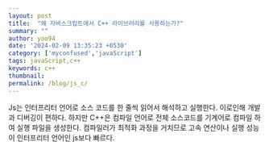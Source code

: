```yaml
---
layout: post
title:  "왜 자바스크립트에서 C++ 라이브러리를 사용하는가?"
summary: ""
author: yoo94
date: '2024-02-09 13:35:23 +0530'
category: ['myconfused','javaScript']
tags: javaScript,c++
keywords: c++
thumbnail:
permalink: /blog/js_c/
---
```

Js는 인터프리터 언어로 소스 코드를 한 줄씩 읽어서 해석하고 실행한다. 
이로인해 개발과 디버깅이 편하다. 하지만 C++은 컴파일 언어로 전체 소스코드를 기계어로 컴파일 하여 실행 파일을 생성한다. 
컴파일러가 최적화 과정을 거치므로 고속 연산이나 실행 성능이 인터프리터 언어인 js보다 빠르다.
